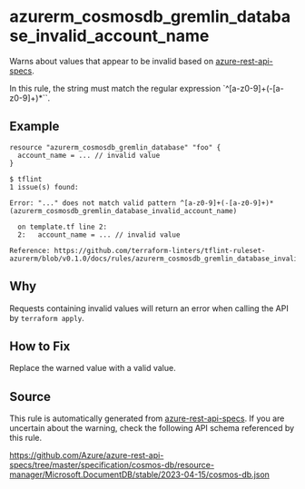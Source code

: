 <!--- This file generated by `tools/apispec-rule-gen/main.go`. DO NOT EDIT --->

# azurerm_cosmosdb_gremlin_database_invalid_account_name

Warns about values that appear to be invalid based on [azure-rest-api-specs](https://github.com/Azure/azure-rest-api-specs).

In this rule, the string must match the regular expression `^[a-z0-9]+(-[a-z0-9]+)*``.

## Example

```hcl
resource "azurerm_cosmosdb_gremlin_database" "foo" {
  account_name = ... // invalid value
}
```

```
$ tflint
1 issue(s) found:

Error: "..." does not match valid pattern ^[a-z0-9]+(-[a-z0-9]+)* (azurerm_cosmosdb_gremlin_database_invalid_account_name)

  on template.tf line 2:
  2:   account_name = ... // invalid value

Reference: https://github.com/terraform-linters/tflint-ruleset-azurerm/blob/v0.1.0/docs/rules/azurerm_cosmosdb_gremlin_database_invalid_account_name.md

```

## Why

Requests containing invalid values will return an error when calling the API by `terraform apply`.

## How to Fix

Replace the warned value with a valid value.

## Source

This rule is automatically generated from [azure-rest-api-specs](https://github.com/Azure/azure-rest-api-specs). If you are uncertain about the warning, check the following API schema referenced by this rule.

https://github.com/Azure/azure-rest-api-specs/tree/master/specification/cosmos-db/resource-manager/Microsoft.DocumentDB/stable/2023-04-15/cosmos-db.json
